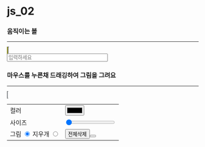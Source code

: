 # js_02
<!DOCTYPE html>
<html lang="en">
<head>
    <meta charset="UTF-8">
    <meta name="viewport" content="width=device-width, initial-scale=1.0">
    <title>움직이는 볼</title>
    <style>
        canvas{background-color: yellow; border: 1px dotted black;
        width: 300px; height: 200px;}
    </style>
</head>
<body>
    <h3>움직이는 볼</h3>
    <hr>
    <canvas id="myCanvas"></canvas>
    <script>
        let canvas = document.getElementById("myCanvas");
        let context = canvas.getContext("2d");
        let dx =5;
        let dy = 5;
        let x = 100;
        let y = 100;
        function fn_draw(){
            context.clearRect(0, 0, canvas.width, canvas.height);
            context.beginPath();
            context.fillStyle='red';
            //원그리는 함수
            context.arc(x,y,20,0, Math.PI * 2, true);
            context.closePath();
            context.fill();
            if( x<20 || x>280){
                dx = -dy;
            }
            if( y<20 || y>180){
                dy= -dy;
            }
            x+=dx;
            y+=dy;
            requestAnimationFrame(fn_draw);
            console.log("움직임");
        }
        setInterval(fn_draw, 20);
    </script>
    
</body>
</html>
<!DOCTYPE html>
<html lang="en">
<head>
    <meta charset="UTF-8">
    <meta name="viewport" content="width=device-width, initial-scale=1.0">
    <title>텍스트 출력</title>
</head>
<body>
    <canvas id ="myCanvas" width="500px" height="100px" style="background-color: beige;"></canvas><br>
    <input type="text" id="input_id" size="30" placeholder="입력하세요"
    onkeyup="fn_text(this.value)">
    <script>
        let canvas = document.getElementById("myCanvas");
        let context = canvas.getContext("2d");
        context.font = "50px fore";
        context.strokeStyle = 'magenta';
        context.lineWidth = 1;
        context.textAlign = 'left';
        function fn_text(text){
            //사이즈 만큼 지우기
            context.clearRect(0, 0, canvas.width, canvas.height);
            context.strokeText(text, 40, 80);
        }
    </script>
    
</body>
</html>
<!DOCTYPE html>
<html lang="en">

<head>
    <meta charset="UTF-8">
    <meta name="viewport" content="width=device-width, initial-scale=1.0">
    <title>그림판</title>
    <style>
        canvas{cursor:url(cursor\ \(1\).cur),auto}
    </style>
</head>

<body onload="init()">
    <h3>마우스를 누른채 드래깅하여 그림을 그려요</h3>
    <hr>
    <canvas id="myCanvas" width="400px" height="300px" style="background-color: aliceblue;"></canvas>
    <div>
        <table>
            <tr>
                <td>컬러</td><td><input type="color" id="p_color" onchange="fn_change(this)"></td>
            </tr>
            <tr>
                <td>사이즈</td><td><input type="range" min="1" max="30" value="1"></td>
            </tr>
            <tr>
                <td>
                    그림 <input type = "radio" name="tool" value="p" checked onchange="fn_change(this)">
                    지우개 <input type="radio" name="tool" value="E" onchange="fn_change(this)">
                </td>
                <td><button type= "button" onclick="fn_clear()">전체삭제</button><button onclick="fn_save()"></button></td>
            </tr>
        </table>
    </div>
    <script>
        let canvas, context;
        let startX = 0, startY = 0;
        let dragging = false;
        let tools = 'B'; //B 그림, E 지우개 
        function init() {
            canvas = document.getElementById("myCanvas");
            context = canvas.getContext("2d");
            context.lineCap = 'round';
            context.strokeStyle = 'black';
            context.lineWidth = 2;
            canvas.addEventListener('mousedown', down);
            canvas.addEventListener('mouseup', up);
            canvas.addEventListener('mousemove', move);
            canvas.addEventListener('mouseout', out);
        }
        function down(e) {
            startX = e.offsetX;
            startY = e.offsetY;// 클릭하여 움직임을 시작하는 위치
            dragging = true;
        }
        function up(e) {
            diagging = false; //움직여도 더이상 그려지지않도록
        }
        function out(e) {
            diagging = false;
        }
        function move(e) {
            if (!dragging) {
                return;
            }
            let curX = e.offsetX;
            let curY = e.offsetY;
            draw(curX, curY);
            startX = curX;
            startY = curY;
            }

        function draw(curX, curY) {
            if(tppls =='E'){
                context.clearRect(curX, curY, 5, 30)
            }else{
                context.beginPath();
                context.moveTo(startX, startY);
                context.lineTo(curX, curY);
                context.stroke();
                }
        }
        function fn_clear(){
            context.clearRect(0, 0, canvas.width, canvas.height);
        }
        function fn_change(obj){
            if(obj.id== 'p_color'){
                context.strokeStyle = obj.value;
            }else if(obj.id == 'p_size'){
                context.lineWidth = obj.value;
            }else if(obj.name == 'tool'){
                tool = obj.valus;
                if(tools == 'E'){
                    canvas.style.cursor = 'X url(e.cur), auto';
                }else{
                    canvas.style.cursor = 'Y url(b.cur), auto';
                }
            }
        }
        function fn_save(){
            //임시 캔버스 생성
            let tempCanvas = document.createElement("canvas");
            tempCanvas.width = canvas.width;
            tempCanvas.height = canvas.height;
            //임시 캔버스에 배경색 채우기
            let tempContext = tempCanvas.getContext("2d");
            tempContext.fillStyle = 'aliceblue';
            tempContext.fillRect(0,0,tempCanvas.width, tempCanvas.height);
            //원본 복사내용
            tempContext.drawImage(canvas,0,0);

            let img = tempCanvas.toDataURL("image/png").replace('image/png','image/octet-stream');
            let temp = document.createElement('a');
            temp.download = 'my-canvas.png';
            temp.href = img;
            temp.click();
        }
    </script>

</body>

</html>
